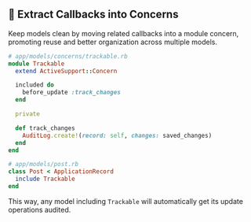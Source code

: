 ## 📂 Extract Callbacks into Concerns
Keep models clean by moving related callbacks into a module concern, promoting reuse and better organization across multiple models.

```ruby
# app/models/concerns/trackable.rb
module Trackable
  extend ActiveSupport::Concern

  included do
    before_update :track_changes
  end

  private

  def track_changes
    AuditLog.create!(record: self, changes: saved_changes)
  end
end

# app/models/post.rb
class Post < ApplicationRecord
  include Trackable
end
```

This way, any model including `Trackable` will automatically get its update operations audited.